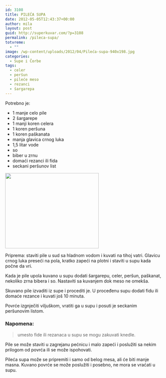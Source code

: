 ```yaml
---
id: 3108
title: PILEĆA SUPA
date: 2012-05-05T12:43:37+00:00
author: mila
layout: post
guid: http://superkuvar.com/?p=3108
permalink: /pileca-supa/
totvreme:
  - ""
image: /wp-content/uploads/2012/04/Pileća-supa-940x198.jpg
categories:
  - Supe i Čorbe
tags:
  - celer
  - peršun
  - pileće meso
  - rezanci
  - šargarepa
---
```

Potrebno je:

  * 1 manje celo pile
  * 2 šargarepe
  * 1 manji koren celera
  * 1 koren peršuna
  * 1 koren paškanata
  * manja glavica crnog luka
  * 1,5 litar vode
  * so
  * biber u zrnu
  * domaći rezanci ili fida
  * seckani peršunov list

<img class="alignnone size-medium wp-image-3151" title="Pileća supa" src="/wp-content/uploads/2012/04/Pileća-supa-e1336221617469-300x241.jpg" alt="" width="300" height="241" /> 

Priprema: staviti pile u sud sa hladnom vodom i kuvati na tihoj vatri. Glavicu crnog luka preseći na pola, kratko zapeći na plotni i staviti u supu kada počne da vri.

Kada je pile upola kuvano u supu dodati šargarepu, celer, peršun, paškanat, nekoliko zrna bibera i so. Nastaviti sa kuvanjem dok meso ne omekša.

Skuvano pile izvaditi iz supe i procediti je. U proceđenu supu dodati fidu ili domaće rezance i kuvati još 10 minuta.

Povrće izgnječiti viljuškom, vratiti ga u supu i posuti je seckanim peršunovim listom.

### Napomena:
> umesto fide ili rezanaca u supu se mogu zakuvati knedle.

Pile se može staviti u zagrejanu pećnicu i malo zapeći i poslužiti sa nekim prilogom od povrća ili se može ispohovati.

Pileća supa može se pripremiti i samo od belog mesa, ali će biti manje masna. Kuvano povrće se može poslužiti i posebno, ne mora se vraćati u supu.